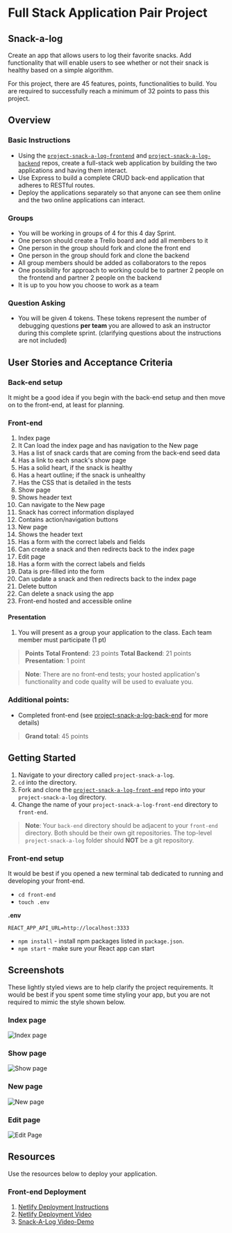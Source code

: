 # Full Stack Application Pair Project

## Snack-a-log

Create an app that allows users to log their favorite snacks. Add functionality that will enable users to see whether or not their snack is healthy based on a simple algorithm.

For this project, there are 45 features, points, functionalities to build. You are required to successfully reach a minimum of 32 points to pass this project.

## Overview

### Basic Instructions
- Using the [`project-snack-a-log-frontend`](https://github.com/9-1-pursuit/project-snack-a-log-frontend) and [`project-snack-a-log-backend`](https://github.com/9-1-pursuit/project-snack-a-log-backend) repos, create a full-stack web application by building the two applications and having them interact.
- Use Express to build a complete CRUD back-end application that adheres to RESTful routes.
- Deploy the applications separately so that anyone can see them online and the two online applications can interact.


### Groups
- You will be working in groups of 4 for this 4 day Sprint.
- One person should create a Trello board and add all members to it
- One person in the group should fork and clone the front end
- One person in the group should fork and clone the backend
- All group members should be added as collaborators to the repos
- One possibility for approach to working could be to partner 2 people on the frontend and partner 2 people on the backend
- It is up to you how you choose to work as a team


### Question Asking
- You will be given 4 tokens. These tokens represent the number of debugging questions **per team** you are allowed to ask an instructor during this complete sprint. (clarifying questions about the instructions are not included)

## User Stories and Acceptance Criteria

### Back-end setup

It might be a good idea if you begin with the back-end setup and then move on to the front-end, at least for planning.

### Front-end

1. Index page
1. It Can load the index page and has navigation to the New page
1. Has a list of snack cards that are coming from the back-end seed data
1. Has a link to each snack's show page
1. Has a solid heart, if the snack is healthy
1. Has a heart outline; if the snack is unhealthy
1. Has the CSS that is detailed in the tests
1. Show page
1. Shows header text
1. Can navigate to the New page
1. Snack has correct information displayed
1. Contains action/navigation buttons
1. New page
1. Shows the header text
1. Has a form with the correct labels and fields
1. Can create a snack and then redirects back to the index page
1. Edit page
1. Has a form with the correct labels and fields
1. Data is pre-filled into the form
1. Can update a snack and then redirects back to the index page
1. Delete button
1. Can delete a snack using the app
1. Front-end hosted and accessible online

#### Presentation
1. You will present as a group your application to the class. Each team member must participate (1 pt)

> **Points**
> **Total Frontend**: 23 points
> **Total Backend**: 21 points
> **Presentation**: 1 point

> **Note**: There are no front-end tests; your hosted application's functionality and code quality will be used to evaluate you.

### Additional points:

- Completed front-end (see [project-snack-a-log-back-end](https://github.com/9-1-pursuit/project-snack-a-log-backend) for more details)

> **Grand total**: 45 points

## Getting Started

1. Navigate to your directory called `project-snack-a-log`.
1. `cd` into the directory.
1. Fork and clone the [`project-snack-a-log-front-end`](https://github.com/9-1-pursuit/project-snack-a-log-frontend) repo into your `project-snack-a-log` directory.
1. Change the name of your `project-snack-a-log-front-end` directory to `front-end`.

> **Note**: Your `back-end` directory should be adjacent to your `front-end` directory. Both should be their own git repositories. The top-level `project-snack-a-log` folder should **NOT** be a git repository.

### Front-end setup

It would be best if you opened a new terminal tab dedicated to running and developing your front-end.

- `cd front-end`
- `touch .env`

**.env**

```
REACT_APP_API_URL=http://localhost:3333
```

- `npm install` - install npm packages listed in `package.json`.
- `npm start` - make sure your React app can start

## Screenshots

These lightly styled views are to help clarify the project requirements. It would be best if you spent some time styling your app, but you are not required to mimic the style shown below.

### Index page

![Index page](./assets/index-page.png)

### Show page

![Show page](./assets/show-page.png)

### New page

![New page](./assets/new-page.png)

### Edit page

![Edit Page](./assets/edit-page.png)

## Resources

Use the resources below to deploy your application.

### Front-end Deployment

1. [Netlify Deployment Instructions](https://github.com/9-1-pursuit/guide-deployment/tree/main/netlify-create-react-app)
1. [Netlify Deployment Video](https://drive.google.com/file/d/1am3ljqxJTyvPQ5hzlsaU7o_bf6-lA4UK/view?usp=sharing)
1. [Snack-A-Log Video-Demo](https://drive.google.com/file/d/1aVnfu7ANdUPbfJhtSb45G2r0JSGtSI2t/view?usp=sharing)